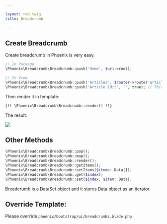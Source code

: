 ```yaml
---

layout: rad.twig
title: Breadcrumb

---
```


## Create Breadcrumb

Create breadcrumb in Phoenix is very easy.

```php
// In Package
\Phoenix\Breadcrumb\Breadcrumb::push('Home', $uri->root);

// In View
\Phoenix\Breadcrumb\Breadcrumb::push('Articles', $router->route('articles'));
\Phoenix\Breadcrumb\Breadcrumb::push('Article Edit', '', true); // Third arg is active
```

Then render it in template:

```html
{!! \Phoenix\Breadcrumb\Breadcrumb::render() !!}
```

The result:

![](https://i.imgur.com/YfNmboh.jpg)

## Other Methods

```php
\Phoenix\Breadcrumb\Breadcrumb::pop();
\Phoenix\Breadcrumb\Breadcrumb::map();
\Phoenix\Breadcrumb\Breadcrumb::render();
\Phoenix\Breadcrumb\Breadcrumb::getItems();
\Phoenix\Breadcrumb\Breadcrumb::setItems($items: Data[]);
\Phoenix\Breadcrumb\Breadcrumb::get($index);
\Phoenix\Breadcrumb\Breadcrumb::set($index, $item: Data);
```

Breadcrumb is a DataSet object and it stores Data object as an iterator.

## Override Template:

Please override `phoenix/bootstrap/ui/breadcrumbs.blade.php`
